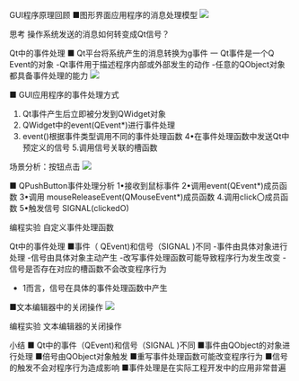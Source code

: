 GUI程序原理回顾
■图形界面应用程序的消息处理模型
![](_v_images_/.png)

思考
操作系统发送的消息如何转变成Qt信号？

Qt中的事件处理
■ Qt平台将系统产生的消息转换为g事件
一 Qt事件是一个Q Event的对象
-Qt事件用于描述程序内部或外部发生的动作
-任意的QObject对象都具备事件处理的能力
![](_v_images_/.png)

■ GUI应用程序的事件处理方式
1. Qt事件产生后立即被分发到QWidget对象
2. QWidget中的event(QEvent*)进行事件处理
3. event()根据事件类型调用不同的事件处理函数
4•在事件处理函数中发送Qt中预定义的信号
5.调用信号关联的槽函数

场景分析：按钮点击
![](_v_images_/.png)

■ QPushButton事件处理分析
1•接收到鼠标事件
2•调用event(QEvent*)成员函数
3•调用 mouseReleaseEvent(QMouseEvent*)成员函数
4.调用click〇成员函数
5•触发信号 SIGNAL(clickedO)

编程实验 自定义事件处理函数

Qt中的事件处理
■事件（ QEvent)和信号（SIGNAL )不同
-事件由具体对象进行处理
-信号由具体对象主动产生
-改写事件处理函数可能导致程序行为发生改变
-信号是否存在对应的槽函数不会改变程序行为
- 1而言，信号在具体的事件处理函数中产生

■文本编辑器中的关闭操作
![](_v_images_/.png)

编程实验 文本编辑器的关闭操作

小结
■ Qt中的事件（QEvent)和信号（SIGNAL )不同
■事件由QObject的对象进行处理
■倍号由QObject对象触发
■重写事件处理函数可能改变程序行为
■信号的触发不会对程序行为造成影响
■事件处理是在实际工程开发中的应用非常昔遍